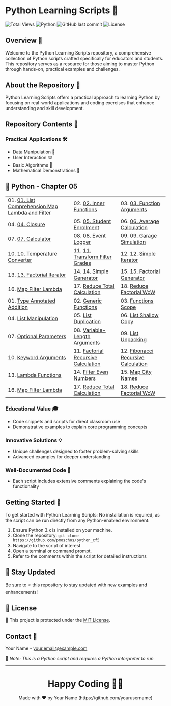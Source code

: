 # Python Learning Scripts 🐍

![Total Views](https://views.whatilearened.today/views/github/yourusername/python-educational-scripts.svg) ![Python](https://img.shields.io/badge/language-Python-blue.svg) ![GitHub last commit](https://img.shields.io/github/last-commit/pmoschos/python_cf5) ![License](https://img.shields.io/badge/license-MIT-green.svg)

## Overview 🌟
Welcome to the Python Learning Scripts repository, a comprehensive collection of Python scripts crafted specifically for educators and students. This repository serves as a resource for those aiming to master Python through hands-on, practical examples and challenges.

## About the Repository 📖
Python Learning Scripts offers a practical approach to learning Python by focusing on real-world applications and coding exercises that enhance understanding and skill development.

## Repository Contents 📂
### Practical Applications 🛠️
- Data Manipulation 🔢
- User Interaction ⌨️
- Basic Algorithms 🔄
- Mathematical Demonstrations 📏

## 🐍 Python - Chapter 05

<table>
  <tr>
    <td>01. <a href="https://github.com/pmoschos/python_cf5/tree/main/chapter05/01.%20List%20Comprehension%20Map%20Lambda%20and%20Filter" title="List Comprehension Map Lambda and Filter">01. List Comprehension Map Lambda and Filter</a></td>
	<td>02. <a href="https://github.com/pmoschos/python_cf5/tree/main/chapter05/02.%20Inner%20Functions" title="Inner Functions.">02. Inner Functions</a></td>
	<td>03. <a href="https://github.com/pmoschos/python_cf5/tree/main/chapter05/03.%20Function%20Arguments" title="03. Function Arguments">03. Function Arguments</a></td>
  </tr>
  <tr>
	<td>04. <a href="https://github.com/pmoschos/python_cf5/tree/main/chapter05/04.%20Closure" title="04. Closure">04. Closure</a></td>
	<td>05. <a href="https://github.com/pmoschos/python_cf5/tree/main/chapter05/05.%20Student%20Enrollment" title="05. Student Enrollment">05. Student Enrollment</a></td>
	<td>06. <a href="https://github.com/pmoschos/python_cf5/tree/main/chapter05/06.%20Average%20Calculation" title="06. Average Calculation">06. Average Calculation</a></td>
  </tr>
  <tr>
  	<td>07. <a href="https://github.com/pmoschos/python_cf5/tree/main/chapter05/07.%20Calculator" title="07. Calculator">07. Calculator</a></td>
	<td>08. <a href="https://github.com/pmoschos/python_cf5/tree/main/chapter05/08.%20Event%20Logger" title="08. Event Logger.">08. Event Logger</a></td>
	<td>09. <a href="https://github.com/pmoschos/python_cf5/tree/main/chapter05/09.%20Garage%20Simulation" title="09. Garage Simulation">09. Garage Simulation</a></td>
  </tr>
  <tr>
  	<td>10. <a href="https://github.com/pmoschos/python_cf5/tree/main/chapter05/10.%20Temperature%20Converter" title="10. Temperature Converter">10. Temperature Converter</a></td>
	<td>11. <a href="https://github.com/pmoschos/python_cf5/tree/main/chapter05/11.%20Transform%20Filter%20Grades" title="11. Transform Filter Grades">11. Transform Filter Grades</a></td>
	<td>12. <a href="https://github.com/pmoschos/python_cf5/tree/main/chapter05/12.%20Simple%20Iterator" title="12. Simple Iterator">12. Simple Iterator</a></td>
  </tr>
  <tr>
  	<td>13. <a href="https://github.com/pmoschos/python_cf5/tree/main/chapter05/13.%20Factorial%20Iterator" title="13. Factorial Iterator">13. Factorial Iterator</a></td>
	<td>14. <a href="https://github.com/pmoschos/python_cf5/tree/main/chapter05/14.%20Simple%20Generator" title="14. Simple Generator">14. Simple Generator</a></td>
	<td>15. <a href="https://github.com/pmoschos/python_cf5/tree/main/chapter05/15.%20Factorial%20Generator" title="15. Factorial Generator">15. Factorial Generator</a></td>
  </tr>
  <tr>
  	<td>16. <a href="https://github.com/pmoschos/python_cf5/tree/main/chapter05/16.%20Tming%20Function" title="Combine map, filter, and lambda functions to perform complex list transformations in a clean and efficient manner.">Map Filter Lambda</a></td>
	<td>17. <a href="https://github.com/pmoschos/python_cf5/tree/main/chapter04/17.%20Reduce%20Total%20Calculation" title="Harness the reduce function to calculate the total of list elements, illustrating the concept of reduction in functional programming.">Reduce Total Calculation</a></td>
	<td>18. <a href="https://github.com/pmoschos/python_cf5/tree/main/chapter04/18.%20Reduce%20Factorial%20WoW" title="Explore advanced uses of the reduce function to calculate factorial values in a novel way, demonstrating the versatility and power of functional programming constructs.">Reduce Factorial WoW</a></td>
  </tr>
  <tr>
    <td>01. <a href="https://github.com/pmoschos/python_cf5/tree/main/chapter04/01.%20Type%20Annotated%20Addition" title="Learn how to use type annotations to specify the expected types for list elements and ensure type safety in your code.">Type Annotated Addition</a></td>
	<td>02. <a href="https://github.com/pmoschos/python_cf5/tree/main/chapter04/02.%20Generic%20Functions" title="Discover how to create generic functions that can operate on lists of various data types, enhancing code reusability and flexibility.">Generic Functions</a></td>
	<td>03. <a href="https://github.com/pmoschos/python_cf5/tree/main/chapter04/03.%20Function%20Scope" title="Understand the concept of variable scope within functions, particularly when working with lists, to avoid common pitfalls and bugs.">Functions Scope</a></td>
  </tr>
  <tr>
	<td>04. <a href="https://github.com/pmoschos/python_cf5/tree/main/chapter04/04.%20List%20Manipulation" title="Master basic and advanced list operations, including indexing, slicing, concatenation, and more, to efficiently manage and process data.">List Manipulation</a></td>
	<td>05. <a href="https://github.com/pmoschos/python_cf5/tree/main/chapter04/05.%20List%20Duplication" title="Explore different methods for duplicating lists, and learn the best practices for creating exact copies of list data.">List Duplication</a></td>
	<td>06. <a href="https://github.com/pmoschos/python_cf5/tree/main/chapter04/06.%20List%20Shallow%20Copy" title="Dive into the details of creating shallow copies of lists, and understand the implications of shared references in such copies.">List Shallow Copy</a></td>
  </tr>
  <tr>
  	<td>07. <a href="https://github.com/pmoschos/python_cf5/tree/main/chapter04/07.%20Optional%20Parameters" title="Enhance your list-handling functions with optional parameters, allowing for more flexible and dynamic code.">Optional Parameters</a></td>
	<td>08. <a href="https://github.com/pmoschos/python_cf5/tree/main/chapter04/08.%20Variable%20Length%20Arguments" title="Leverage list unpacking techniques to simplify and streamline your code, making it more readable and efficient.">Variable-Length Arguments</a></td>
	<td>09. <a href="https://github.com/pmoschos/python_cf5/tree/main/chapter04/09.%20List%20Unpacking" title="Demonstrates Various List Unpacking Techniques in Python, Including Handling Excess Elements">List Unpacking</a></td>
  </tr>
  <tr>
  	<td>10. <a href="https://github.com/pmoschos/python_cf5/tree/main/chapter04/10.%20Keyword%20Arguments" title="Utilize keyword arguments in functions to provide clear and intuitive ways to manipulate and access list elements.">Keyword Arguments</a></td>
	<td>11. <a href="https://github.com/pmoschos/python_cf5/tree/main/chapter04/11.%20Factorial%20Recursive%20Calculation" title="Apply recursion to calculate the factorial of numbers using lists, reinforcing the importance of recursion in algorithm design.">Factorial Recursive Calculation</a></td>
	<td>12. <a href="https://github.com/pmoschos/python_cf5/tree/main/chapter04/12.%20Fibonacci%20Recursive%20Calculation" title="Implement recursive solutions to generate Fibonacci sequences with lists, illustrating the recursive approach to solving mathematical problems.">Fibonacci Recursive Calculation</a></td>
  </tr>
  <tr>
  	<td>13. <a href="https://github.com/pmoschos/python_cf5/tree/main/chapter04/13.%20Lambda%20Functions" title="Discover the power of lambda functions for concise and effective list operations, perfect for quick and on-the-fly data transformations.">Lambda Functions</a></td>
	<td>14. <a href="https://github.com/pmoschos/python_cf5/tree/main/chapter04/14.%20Filter%20Even%20Numbers" title="Use the filter function in conjunction with lambda expressions to extract even numbers from lists, demonstrating functional programming paradigms.">Filter Even Numbers</a></td>
	<td>15. <a href="https://github.com/pmoschos/python_cf5/tree/main/chapter04/15.%20Map%20City%20Names" title="Practice the map function to transform lists of city names, showcasing the power of functional programming for data transformation.">Map City Names</a></td>
  </tr>
  <tr>
  	<td>16. <a href="https://github.com/pmoschos/python_cf5/tree/main/chapter04/16.%20Map%20Filter%20Lambda" title="Combine map, filter, and lambda functions to perform complex list transformations in a clean and efficient manner.">Map Filter Lambda</a></td>
	<td>17. <a href="https://github.com/pmoschos/python_cf5/tree/main/chapter04/17.%20Reduce%20Total%20Calculation" title="Harness the reduce function to calculate the total of list elements, illustrating the concept of reduction in functional programming.">Reduce Total Calculation</a></td>
	<td>18. <a href="https://github.com/pmoschos/python_cf5/tree/main/chapter04/18.%20Reduce%20Factorial%20WoW" title="Explore advanced uses of the reduce function to calculate factorial values in a novel way, demonstrating the versatility and power of functional programming constructs.">Reduce Factorial WoW</a></td>
  </tr>
</table>

### Educational Value 🎓
- Code snippets and scripts for direct classroom use
- Demonstrative examples to explain core programming concepts

### Innovative Solutions 💡
- Unique challenges designed to foster problem-solving skills
- Advanced examples for deeper understanding

### Well-Documented Code 📄
- Each script includes extensive comments explaining the code's functionality

## Getting Started 🚀
To get started with Python Learning Scripts:
No installation is required, as the script can be run directly from any Python-enabled environment:
1. Ensure Python 3.x is installed on your machine.
2. Clone the repository: `git clone https://github.com/pmoschos/python_cf5`
3. Navigate to the script of interest
4. Open a terminal or command prompt.
5. Refer to the comments within the script for detailed instructions

## 📢 Stay Updated

Be sure to ⭐ this repository to stay updated with new examples and enhancements!

## 📄 License
🔐 This project is protected under the [MIT License](https://mit-license.org/).

## Contact 📧
Your Name - your.email@example.com

🔗 *Note: This is a Python script and requires a Python interpreter to run.*

---
<h1 align=center>Happy Coding 👨‍💻 </h1>

<p align="center">
  Made with ❤️ by Your Name (https://github.com/yourusername)
</p>
